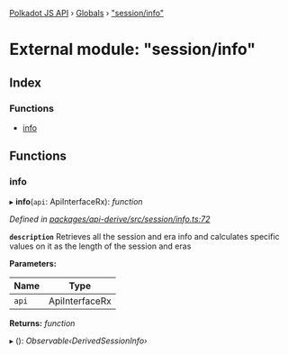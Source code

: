 [Polkadot JS API](../README.md) › [Globals](../globals.md) › ["session/info"](_session_info_.md)

# External module: "session/info"

## Index

### Functions

* [info](_session_info_.md#info)

## Functions

###  info

▸ **info**(`api`: ApiInterfaceRx): *function*

*Defined in [packages/api-derive/src/session/info.ts:72](https://github.com/polkadot-js/api/blob/9a7e0bf82d/packages/api-derive/src/session/info.ts#L72)*

**`description`** Retrieves all the session and era info and calculates specific values on it as the length of the session and eras

**Parameters:**

Name | Type |
------ | ------ |
`api` | ApiInterfaceRx |

**Returns:** *function*

▸ (): *Observable‹DerivedSessionInfo›*
